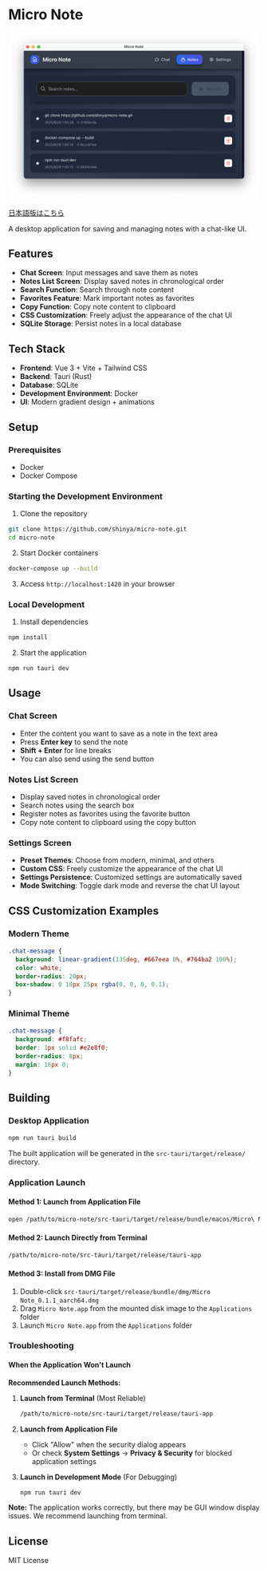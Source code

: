 # Micro Note

![image](image.png)

[日本語版はこちら](README_ja.md)

A desktop application for saving and managing notes with a chat-like UI.

## Features

- **Chat Screen**: Input messages and save them as notes
- **Notes List Screen**: Display saved notes in chronological order
- **Search Function**: Search through note content
- **Favorites Feature**: Mark important notes as favorites
- **Copy Function**: Copy note content to clipboard
- **CSS Customization**: Freely adjust the appearance of the chat UI
- **SQLite Storage**: Persist notes in a local database

## Tech Stack

- **Frontend**: Vue 3 + Vite + Tailwind CSS
- **Backend**: Tauri (Rust)
- **Database**: SQLite
- **Development Environment**: Docker
- **UI**: Modern gradient design + animations

## Setup

### Prerequisites

- Docker
- Docker Compose

### Starting the Development Environment

1. Clone the repository

```bash
git clone https://github.com/shinya/micro-note.git
cd micro-note
```

2. Start Docker containers

```bash
docker-compose up --build
```

3. Access `http://localhost:1420` in your browser

### Local Development

1. Install dependencies

```bash
npm install
```

2. Start the application

```bash
npm run tauri dev
```

## Usage

### Chat Screen

- Enter the content you want to save as a note in the text area
- Press **Enter key** to send the note
- **Shift + Enter** for line breaks
- You can also send using the send button

### Notes List Screen

- Display saved notes in chronological order
- Search notes using the search box
- Register notes as favorites using the favorite button
- Copy note content to clipboard using the copy button

### Settings Screen

- **Preset Themes**: Choose from modern, minimal, and others
- **Custom CSS**: Freely customize the appearance of the chat UI
- **Settings Persistence**: Customized settings are automatically saved
- **Mode Switching**: Toggle dark mode and reverse the chat UI layout

## CSS Customization Examples

### Modern Theme

```css
.chat-message {
  background: linear-gradient(135deg, #667eea 0%, #764ba2 100%);
  color: white;
  border-radius: 20px;
  box-shadow: 0 10px 25px rgba(0, 0, 0, 0.1);
}
```

### Minimal Theme

```css
.chat-message {
  background: #f8fafc;
  border: 1px solid #e2e8f0;
  border-radius: 8px;
  margin: 16px 0;
}
```

## Building

### Desktop Application

```bash
npm run tauri build
```

The built application will be generated in the `src-tauri/target/release/` directory.

### Application Launch

#### Method 1: Launch from Application File

```bash
open /path/to/micro-note/src-tauri/target/release/bundle/macos/Micro\ Note.app
```

#### Method 2: Launch Directly from Terminal

```bash
/path/to/micro-note/src-tauri/target/release/tauri-app
```

#### Method 3: Install from DMG File

1. Double-click `src-tauri/target/release/bundle/dmg/Micro Note_0.1.1_aarch64.dmg`
2. Drag `Micro Note.app` from the mounted disk image to the `Applications` folder
3. Launch `Micro Note.app` from the `Applications` folder

### Troubleshooting

#### When the Application Won't Launch

**Recommended Launch Methods:**

1. **Launch from Terminal** (Most Reliable)

   ```bash
   /path/to/micro-note/src-tauri/target/release/tauri-app
   ```

2. **Launch from Application File**
   - Click "Allow" when the security dialog appears
   - Or check **System Settings** → **Privacy & Security** for blocked application settings

3. **Launch in Development Mode** (For Debugging)
   ```bash
   npm run tauri dev
   ```

**Note:** The application works correctly, but there may be GUI window display issues. We recommend launching from terminal.

## License

MIT License
